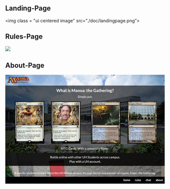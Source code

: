 ## Landing-Page
<img class = "ui centered image" src="./doc/landingpage.png”>

## Rules-Page
<img class = "ui centered image" src="./doc/rulespage.jpg">

## About-Page 
<img class = "ui centered image" src="./doc/aboutpage.png">

